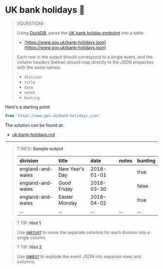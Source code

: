 # UK bank holidays 📅

> [!QUESTION]
>
> Using [DuckDB](https://duckdb.org/), parse the [UK bank holiday endpoint](https://www.gov.uk/bank-holidays.json) into a table.
>
> - [https://www.gov.uk/bank-holidays.json](https://www.gov.uk/bank-holidays.json)
>
> Each row in the output should correspond to a single event, and the column headers (below) should map directly to the JSON properties with the same names:
>
> - `division`
> - `title`
> - `date`
> - `notes`
> - `bunting`

Here's a starting point:

```sql
from 'https://www.gov.uk/bank-holidays.json'
```

The solution can be found at:

- [uk-bank-holidays.md](../../solutions/bronze/uk-bank-holidays.md)

---

<!-- prettier-ignore -->
>? INFO: **Sample output**
>
> | division          | title          | date       | notes | bunting |
> |:------------------|:---------------|:-----------|:------|:--------|
> | england-and-wales | New Year’s Day | 2018-01-01 |       | true    |
> | england-and-wales | Good Friday    | 2018-03-30 |       | false   |
> | england-and-wales | Easter Monday  | 2018-04-02 |       | true    |
> | ...               | ...            | ...        | ...   | ...     |

<!-- prettier-ignore -->
>? TIP: **Hint 1**
>
> Use [`UNPIVOT`](https://duckdb.org/docs/sql/statements/unpivot.html) to move the separate columns for each division into a single column.

<!-- prettier-ignore -->
>? TIP: **Hint 2**
>
> Use [`UNNEST`](https://duckdb.org/docs/sql/query_syntax/unnest.html) to explode the event JSON into separate rows and columns.
